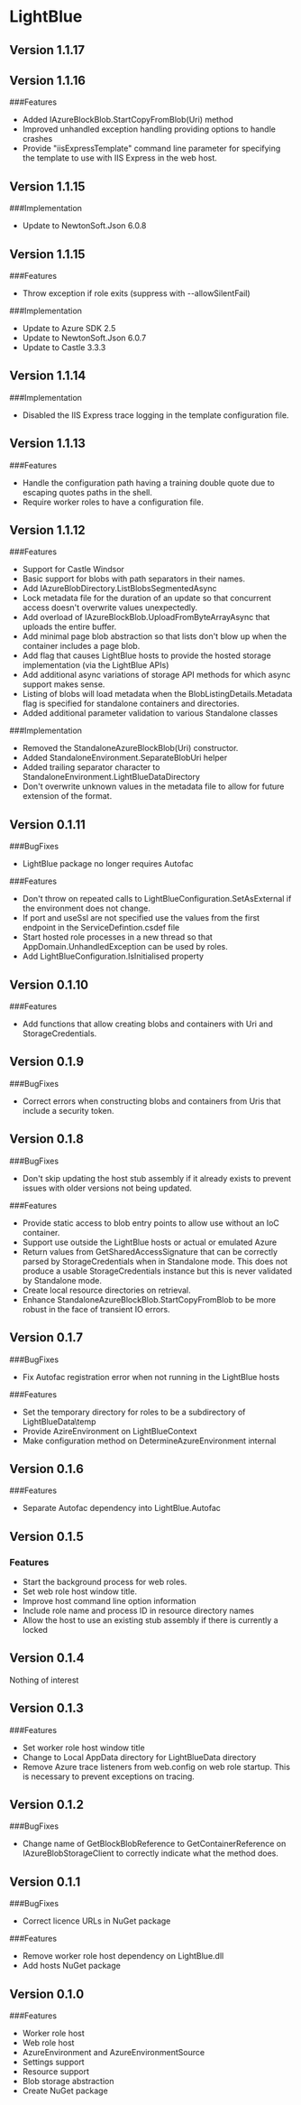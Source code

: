 LightBlue
====================

Version 1.1.17
--------------------

Version 1.1.16
--------------------
###Features
* Added IAzureBlockBlob.StartCopyFromBlob(Uri) method
* Improved unhandled exception handling providing options to handle crashes
* Provide "iisExpressTemplate" command line parameter for specifying the template to use with IIS Express in the web host.

Version 1.1.15
--------------------
###Implementation
* Update to NewtonSoft.Json 6.0.8

Version 1.1.15
--------------------
###Features
* Throw exception if role exits (suppress with --allowSilentFail)

###Implementation
* Update to Azure SDK 2.5
* Update to NewtonSoft.Json 6.0.7
* Update to Castle 3.3.3

Version 1.1.14
--------------------
###Implementation
* Disabled the IIS Express trace logging in the template configuration file.

Version 1.1.13
--------------------
###Features
* Handle the configuration path having a training double quote due to escaping quotes paths in the shell.
* Require worker roles to have a configuration file.

Version 1.1.12
--------------------
###Features
* Support for Castle Windsor
* Basic support for blobs with path separators in their names.
* Add IAzureBlobDirectory.ListBlobsSegmentedAsync
* Lock metadata file for the duration of an update so that concurrent access doesn't overwrite values unexpectedly.
* Add overload of IAzureBlockBlob.UploadFromByteArrayAsync that uploads the entire buffer.
* Add minimal page blob abstraction so that lists don't blow up when the container includes a page blob.
* Add flag that causes LightBlue hosts to provide the hosted storage implementation (via the LightBlue APIs)
* Add additional async variations of storage API methods for which async support makes sense.
* Listing of blobs will load metadata when the BlobListingDetails.Metadata flag is specified for standalone containers and directories.
* Added additional parameter validation to various Standalone classes

###Implementation
* Removed the StandaloneAzureBlockBlob(Uri) constructor.
* Added StandaloneEnvironment.SeparateBlobUri helper
* Added trailing separator character to StandaloneEnvironment.LightBlueDataDirectory
* Don't overwrite unknown values in the metadata file to allow for future extension of the format.

Version 0.1.11
--------------------
###BugFixes
* LightBlue package no longer requires Autofac

###Features
* Don't throw on repeated calls to LightBlueConfiguration.SetAsExternal if the environment does not change.
* If port and useSsl are not specified use the values from the first endpoint in the ServiceDefintion.csdef file
* Start hosted role processes in a new thread so that AppDomain.UnhandledException can be used by roles.
* Add LightBlueConfiguration.IsInitialised property

Version 0.1.10
--------------------
###Features
* Add functions that allow creating blobs and containers with Uri and StorageCredentials.

Version 0.1.9
--------------------
###BugFixes
* Correct errors when constructing blobs and containers from Uris that include a security token.

Version 0.1.8
--------------------
###BugFixes
* Don't skip updating the host stub assembly if it already exists to prevent issues with older versions not being updated.

###Features
* Provide static access to blob entry points to allow use without an IoC container.
* Support use outside the LightBlue hosts or actual or emulated Azure
* Return values from GetSharedAccessSignature that can be correctly parsed by StorageCredentials when in Standalone mode. This does not produce a usable StorageCredentials instance but this is never validated by Standalone mode.
* Create local resource directories on retrieval.
* Enhance StandaloneAzureBlockBlob.StartCopyFromBlob to be more robust in the face of transient IO errors.

Version 0.1.7
--------------------
###BugFixes
* Fix Autofac registration error when not running in the LightBlue hosts
 
###Features
* Set the temporary directory for roles to be a subdirectory of LightBlueData\temp
* Provide AzireEnvironment on LightBlueContext
* Make configuration method on DetermineAzureEnvironment internal

Version 0.1.6
--------------------
###Features
* Separate Autofac dependency into LightBlue.Autofac

Version 0.1.5
--------------------
### Features
* Start the background process for web roles.
* Set web role host window title.
* Improve host command line option information
* Include role name and process ID in resource directory names
* Allow the host to use an existing stub assembly if there is currently a locked 

Version 0.1.4
--------------------
Nothing of interest

Version 0.1.3
--------------------
###Features
* Set worker role host window title
* Change to Local AppData directory for LightBlueData directory
* Remove Azure trace listeners from web.config on web role startup. This is necessary to prevent exceptions on tracing.

Version 0.1.2
--------------------
###BugFixes
* Change name of GetBlockBlobReference to GetContainerReference on IAzureBlobStorageClient to correctly indicate what the method does.

Version 0.1.1
--------------------
###BugFixes
* Correct licence URLs in NuGet package

###Features
* Remove worker role host dependency on LightBlue.dll
* Add hosts NuGet package

Version 0.1.0
--------------------
###Features
* Worker role host
* Web role host
* AzureEnvironment and AzureEnvironmentSource
* Settings support
* Resource support
* Blob storage abstraction
* Create NuGet package